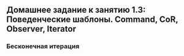 ## Домашнее задание к занятию 1.3: Поведенческие шаблоны. Command, CoR, Observer, Iterator


### Бесконечная итерация
